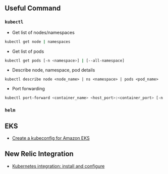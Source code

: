 ## Useful Command

### `kubectl`

* Get list of nodes/namespaces

```bash
kubectl get node | namespaces
```

* Get list of pods

```bash
kubectl get pods [-n <namespace>] | [--all-namespace]
```

* Describe node, namespace, pod details

```
kubectl describe node <node_name> | ns <namespace> | pods <pod_name>
```

* Port forwarding

```bash
kubectl port-forward <container_name> <host_port>:<container_port> [-n <namespace>]
```

### `helm`

## EKS

* [Create a kubeconfig for Amazon EKS](https://docs.aws.amazon.com/eks/latest/userguide/create-kubeconfig.html)

## New Relic Integration

* [Kubernetes integration: install and configure](https://docs.newrelic.com/docs/integrations/kubernetes-integration/installation/kubernetes-installation-configuration#install)